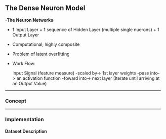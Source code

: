 ## The Dense Neuron Model

**-The Neuron Networks**
* 1 Input Layer + 1 sequence of Hidden Layer (multiple single nuerons) + 1 Output Layer
* Computational; highly composite
* Problem of latent overfitting
* Work Flow: 

    Input Signal (feature measure) -scaled by-> 1st layer weights
    -pass into-> an activation function -foward into-> next layer
    (Iterate until arriving at an Output Value)


---
### **Concept**



---

### **Implementation**

#### **Dataset Description**
